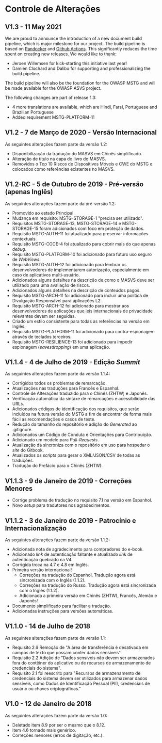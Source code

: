 # Controle de Alterações

## V1.3 - 11 May 2021

We are proud to announce the introduction of a new document build pipeline, which is major milestone for our project. The build pipeline is based on [Pandocker](https://github.com/dalibo/pandocker) and [Github Actions](https://github.com/OWASP/owasp-masvs/tree/master/.github/workflows). This significantly reduces the time spent on creating new releases. We would like to thank:

- Jeroen Willemsen for kick-starting this initiative last year!
- Damien Clochard and Dalibo for supporting and professionalizing the build pipeline.

The build pipeline will also be the foundation for the OWASP MSTG and will be made available for the OWASP ASVS project.

The following changes are part of release 1.3:

- 4 more translations are available, which are Hindi, Farsi, Portuguese and Brazilian Portuguese
- Added requirement MSTG-PLATFORM-11

## V1.2 - 7 de Março de 2020 - Versão Internacional

As seguintes alterações fazem parte da versão 1.2:

- Disponibilização da tradução do MASVS em Chinês simplificado.
- Alteração de título na capa do livro do MASVS.
- Removidos o Top 10 Riscos de Dispositivos Móveis e CWE do MSTG e colocados como referências existentes no MASVS.

## V1.2-RC - 5 de Outubro de 2019 - Pré-versão (apenas Inglês)

As seguintes alterações fazem parte da pré-versão 1.2:

- Promovido ao estado Principal.
- Mudança em requisito: MSTG-STORAGE-1 "precisa ser utilizado".
- Requisitos MSTG-STORAGE-13, MSTG-STORAGE-14 e MSTG-STORAGE-15 foram adicionados com foco em proteção de dados.
- Requisito MSTG-AUTH-11 foi atualizado para preservar informações contextuais.
- Requisito MSTG-CODE-4 foi atualizado para cobrir mais do que apenas *debug*.
- Requisito MSTG-PLATFORM-10 foi adicionado para futuro uso seguro de *WebViews*.
- Requisito MSTG-AUTH-12 foi adicionado para lembrar os desenvolvedores de implementarem autorização, especialmente em caso de aplicativos multi-usuário.
- Adicionados alguns detalhes na descrição de como o MASVS deve ser utilizado para uma avaliação de riscos.
- Adicionados alguns detalhes na descrição de conteúdos pagos.
- Requisito MSTG-ARCH-11 foi adicionado para incluir uma política de Divulgação Responsável para aplicações L2.
- Requisito MSTG-ARCH-12 foi adicionado para mostrar aos desenvolvedores de aplicações que leis internacionais de privacidade relevantes devem ser seguidas.
- Criado um estilo consistente para todas as referências na versão em Inglês.
- Requisito MSTG-PLATFORM-11 foi adicionado para contra-espionagem através de teclados terceiros.
- Requisito MSTG-RESILIENCE-13 foi adicionado para impedir espionagem (*eavesdropping*) em uma aplicação.

## V1.1.4 - 4 de Julho de 2019 - Edição *Summit*

As seguintes alterações fazem parte da versão 1.1.4:

- Corrigidos todos os problemas de remarcação.
- Atualizações nas traduções para Francês e Espanhol.
- Controle de Alterações traduzido para o Chinês (ZHTW) e Japonês.
- Verificação automática da sintaxe de remarcações e acessibilidade das URLs.
- Adicionados códigos de identificação dos requisitos, que serão incluídos na futura versão do MSTG a fim de encontrar de forma mais fácil as recomendações e casos de teste.
- Redução do tamanho do repositório e adição do *Generated* ao .gitignore.
- Adicionados um Código de Conduta e Orientações para Contribuição.
- Adicionado um modelo para *Pull-Requests*.
- Atualização da sincroniza com o repositório em uso para hospedar o *site* do Gitbook.
- Atualizados os *scripts* para gerar o XML/JSON/CSV de todas as traduções.
- Tradução do Prefácio para o Chinês (ZHTW).

## V1.1.3 - 9 de Janeiro de 2019 - Correções Menores

- Corrige problema de tradução no requisito 7.1 na versão em Espanhol.
- Novo *setup* para tradutores nos agradecimentos.

## V1.1.2 - 3 de Janeiro de 2019 - Patrocínio e Internacionalização

As seguintes alterações fazem parte da versão 1.1.2:

- Adicionada nota de agradecimento para compradores do e-book.
- Adicionado *link* de autenticação faltante e atualizado *link* de autenticação quebrado na V4.
- Corrigida troca na 4.7 e 4.8 em Inglês.
- Primeira versão internacional!
  - Correções na tradução do Espanhol. Tradução agora está sincronizada com o Inglês (1.1.2).
  - Correções na tradução do Russo. Tradução agora está sincronizada com o Inglês (1.1.2).
  - Adicionada a primeira versão em Chinês (ZHTW), Francês, Alemão e Japonês!
- Documento simplificado para facilitar a tradução.
- Adicionadas instruções para versões automáticas.

## V1.1.0 - 14 de Julho de 2018

As seguintes alterações fazem parte da versão 1.1:

- Requisito 2.6 Remoção de "A área de transferência é desativada em campos de texto que possam conter dados sensíveis".
- Requisito 2.2 Adição de "Dados sensíveis não devem ser armazenados fora do contêiner do aplicativo ou de recursos de armazenamento de credenciais do sistema".
- Requisito 2.1 foi reescrito para "Recursos de armazenamento de credenciais do sistema devem ser utilizados para armazenar dados sensíveis, como Dados de Identificação Pessoal (PII), credenciais de usuário ou chaves criptográficas."

## V1.0 - 12 de Janeiro de 2018

As seguintes alterações fazem parte da versão 1.0:

- Deletado item 8.9 por ser o mesmo que o 8.12.
- Item 4.6 tornado mais genérico.
- Correções menores (erros de digitação, etc.).
